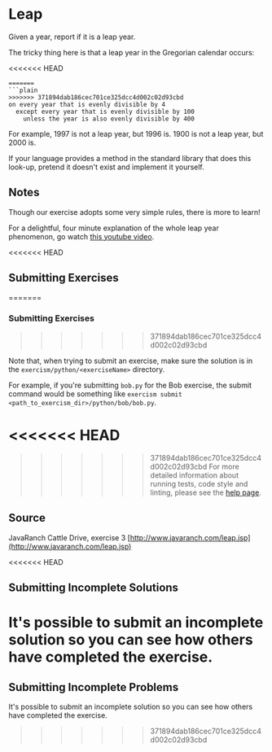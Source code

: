# Leap

Given a year, report if it is a leap year.

The tricky thing here is that a leap year in the Gregorian calendar occurs:

<<<<<<< HEAD
```text
=======
```plain
>>>>>>> 371894dab186cec701ce325dcc4d002c02d93cbd
on every year that is evenly divisible by 4
  except every year that is evenly divisible by 100
    unless the year is also evenly divisible by 400
```

For example, 1997 is not a leap year, but 1996 is.  1900 is not a leap
year, but 2000 is.

If your language provides a method in the standard library that does
this look-up, pretend it doesn't exist and implement it yourself.

## Notes

Though our exercise adopts some very simple rules, there is more to
learn!

For a delightful, four minute explanation of the whole leap year
phenomenon, go watch [this youtube video][video].

[video]: http://www.youtube.com/watch?v=xX96xng7sAE

<<<<<<< HEAD
## Submitting Exercises
=======
### Submitting Exercises
>>>>>>> 371894dab186cec701ce325dcc4d002c02d93cbd

Note that, when trying to submit an exercise, make sure the solution is in the `exercism/python/<exerciseName>` directory.

For example, if you're submitting `bob.py` for the Bob exercise, the submit command would be something like `exercism submit <path_to_exercism_dir>/python/bob/bob.py`.

<<<<<<< HEAD
=======

>>>>>>> 371894dab186cec701ce325dcc4d002c02d93cbd
For more detailed information about running tests, code style and linting,
please see the [help page](http://exercism.io/languages/python).

## Source

JavaRanch Cattle Drive, exercise 3 [http://www.javaranch.com/leap.jsp](http://www.javaranch.com/leap.jsp)

<<<<<<< HEAD
## Submitting Incomplete Solutions
It's possible to submit an incomplete solution so you can see how others have completed the exercise.
=======
## Submitting Incomplete Problems
It's possible to submit an incomplete solution so you can see how others have completed the exercise.

>>>>>>> 371894dab186cec701ce325dcc4d002c02d93cbd

